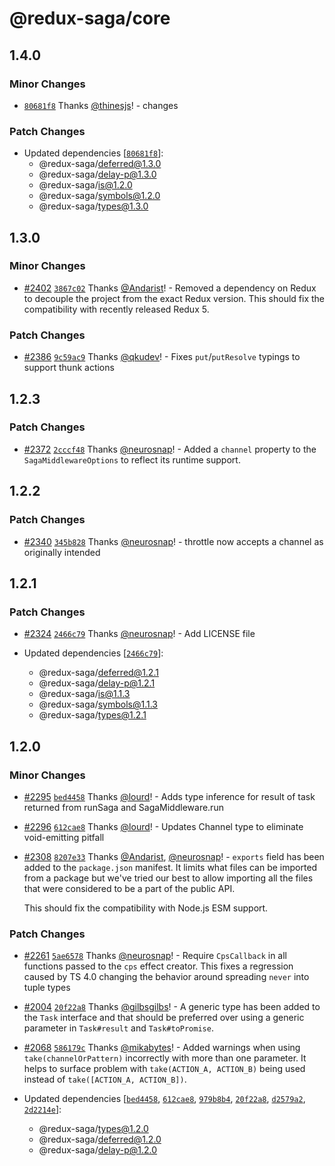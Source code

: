 # @redux-saga/core

## 1.4.0

### Minor Changes

- [`80681f8`](https://github.com/thinesjs/redux-saga-next/commit/80681f8bba412e2d255c2af7c5079b9af130546a) Thanks [@thinesjs](https://github.com/thinesjs)! - changes

### Patch Changes

- Updated dependencies [[`80681f8`](https://github.com/thinesjs/redux-saga-next/commit/80681f8bba412e2d255c2af7c5079b9af130546a)]:
  - @redux-saga/deferred@1.3.0
  - @redux-saga/delay-p@1.3.0
  - @redux-saga/is@1.2.0
  - @redux-saga/symbols@1.2.0
  - @redux-saga/types@1.3.0

## 1.3.0

### Minor Changes

- [#2402](https://github.com/redux-saga/redux-saga/pull/2402) [`3867c02`](https://github.com/redux-saga/redux-saga/commit/3867c028881223424f15046058745e06b77b0187) Thanks [@Andarist](https://github.com/Andarist)! - Removed a dependency on Redux to decouple the project from the exact Redux version. This should fix the compatibility with recently released Redux 5.

### Patch Changes

- [#2386](https://github.com/redux-saga/redux-saga/pull/2386) [`9c59ac9`](https://github.com/redux-saga/redux-saga/commit/9c59ac93ec4389d6a1e98e46fc3cddb98523e589) Thanks [@qkudev](https://github.com/qkudev)! - Fixes `put`/`putResolve` typings to support thunk actions

## 1.2.3

### Patch Changes

- [#2372](https://github.com/redux-saga/redux-saga/pull/2372) [`2cccf48`](https://github.com/redux-saga/redux-saga/commit/2cccf480a8ef67680daf319893a690f0cb74ef9e) Thanks [@neurosnap](https://github.com/neurosnap)! - Added a `channel` property to the `SagaMiddlewareOptions` to reflect its runtime support.

## 1.2.2

### Patch Changes

- [#2340](https://github.com/redux-saga/redux-saga/pull/2340) [`345b828`](https://github.com/redux-saga/redux-saga/commit/345b828c721a95258a7fdfde0408fbb94de83f80) Thanks [@neurosnap](https://github.com/neurosnap)! - throttle now accepts a channel as originally intended

## 1.2.1

### Patch Changes

- [#2324](https://github.com/redux-saga/redux-saga/pull/2324) [`2466c79`](https://github.com/redux-saga/redux-saga/commit/2466c798a5f56a5015e61c8fdf0ef8f2a6a852a4) Thanks [@neurosnap](https://github.com/neurosnap)! - Add LICENSE file

- Updated dependencies [[`2466c79`](https://github.com/redux-saga/redux-saga/commit/2466c798a5f56a5015e61c8fdf0ef8f2a6a852a4)]:
  - @redux-saga/deferred@1.2.1
  - @redux-saga/delay-p@1.2.1
  - @redux-saga/is@1.1.3
  - @redux-saga/symbols@1.1.3
  - @redux-saga/types@1.2.1

## 1.2.0

### Minor Changes

- [#2295](https://github.com/redux-saga/redux-saga/pull/2295) [`bed4458`](https://github.com/redux-saga/redux-saga/commit/bed4458a79f21fd568a9d970968c9c8b8cbe1bf4) Thanks [@lourd](https://github.com/lourd)! - Adds type inference for result of task returned from runSaga and SagaMiddleware.run

* [#2296](https://github.com/redux-saga/redux-saga/pull/2296) [`612cae8`](https://github.com/redux-saga/redux-saga/commit/612cae81f0b8e6eb01b0b4c9ed961906be1fea98) Thanks [@lourd](https://github.com/lourd)! - Updates Channel type to eliminate void-emitting pitfall

- [#2308](https://github.com/redux-saga/redux-saga/pull/2308) [`8207e33`](https://github.com/redux-saga/redux-saga/commit/8207e33) Thanks [@Andarist](https://github.com/Andarist), [@neurosnap](https://github.com/neurosnap)! - `exports` field has been added to the `package.json` manifest. It limits what files can be imported from a package but we've tried our best to allow importing all the files that were considered to be a part of the public API.

  This should fix the compatibility with Node.js ESM support.

### Patch Changes

- [#2261](https://github.com/redux-saga/redux-saga/pull/2261) [`5ae6578`](https://github.com/redux-saga/redux-saga/commit/5ae657844ce7d18153ddf7c3deb14c2c7ed81088) Thanks [@neurosnap](https://github.com/neurosnap)! - Require `CpsCallback` in all functions passed to the `cps` effect creator. This fixes a regression caused by TS 4.0 changing the behavior around spreading `never` into tuple types

* [#2004](https://github.com/redux-saga/redux-saga/pull/2004) [`20f22a8`](https://github.com/redux-saga/redux-saga/commit/20f22a8edd3bc66c2373ad31fb2c81e9bfed435f) Thanks [@gilbsgilbs](https://github.com/gilbsgilbs)! - A generic type has been added to the `Task` interface and that should be preferred over using a generic parameter in `Task#result` and `Task#toPromise`.

- [#2068](https://github.com/redux-saga/redux-saga/pull/2068) [`586179c`](https://github.com/redux-saga/redux-saga/commit/586179c1b6183e320161d79d3709aa7f7ca2dde3) Thanks [@mikabytes](https://github.com/mikabytes)! - Added warnings when using `take(channelOrPattern)` incorrectly with more than one parameter. It helps to surface problem with `take(ACTION_A, ACTION_B)` being used instead of `take([ACTION_A, ACTION_B])`.

- Updated dependencies [[`bed4458`](https://github.com/redux-saga/redux-saga/commit/bed4458a79f21fd568a9d970968c9c8b8cbe1bf4), [`612cae8`](https://github.com/redux-saga/redux-saga/commit/612cae81f0b8e6eb01b0b4c9ed961906be1fea98), [`979b8b4`](https://github.com/redux-saga/redux-saga/commit/979b8b446f42e79a45c517b826cbddb89af8a54e), [`20f22a8`](https://github.com/redux-saga/redux-saga/commit/20f22a8edd3bc66c2373ad31fb2c81e9bfed435f), [`d2579a2`](https://github.com/redux-saga/redux-saga/commit/d2579a204c6fa75105a74c999542dfc331697c21), [`2d2214e`](https://github.com/redux-saga/redux-saga/commit/2d2214e9ca8949892c0a7a23ceef39fa32d13939)]:
  - @redux-saga/types@1.2.0
  - @redux-saga/deferred@1.2.0
  - @redux-saga/delay-p@1.2.0
